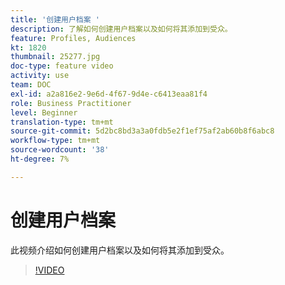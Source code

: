 ```yaml
---
title: '创建用户档案 '
description: 了解如何创建用户档案以及如何将其添加到受众。
feature: Profiles, Audiences
kt: 1820
thumbnail: 25277.jpg
doc-type: feature video
activity: use
team: DOC
exl-id: a2a816e2-9e6d-4f67-9d4e-c6413eaa81f4
role: Business Practitioner
level: Beginner
translation-type: tm+mt
source-git-commit: 5d2bc8bd3a3a0fdb5e2f1ef75af2ab60b8f6abc8
workflow-type: tm+mt
source-wordcount: '38'
ht-degree: 7%

---
```


# 创建用户档案

此视频介绍如何创建用户档案以及如何将其添加到受众。

>[!VIDEO](https://video.tv.adobe.com/v/25277/?quality=12)
